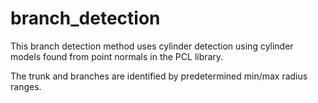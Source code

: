 # branch_detection
This branch detection method uses cylinder detection using cylinder models found from point normals in the PCL library.

The trunk and branches are identified by predetermined min/max radius ranges. 

